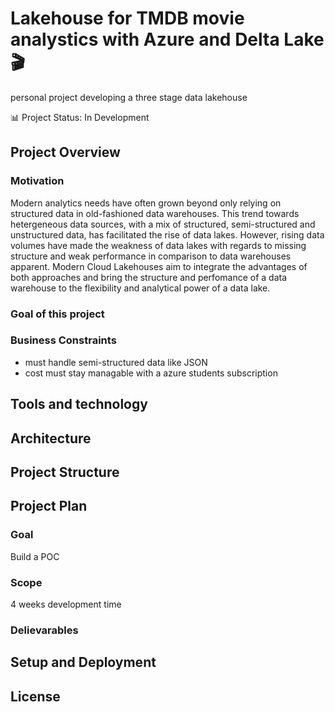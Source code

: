 # Lakehouse for TMDB movie analystics with Azure and Delta Lake 🎬
personal project developing a three stage data lakehouse

📊 Project Status: In Development

## Project Overview

### Motivation

Modern analytics needs have often grown beyond only relying on structured data in old-fashioned data warehouses. This trend towards hetergeneous data sources, with a mix of structured, semi-structured and unstructured data, has facilitated the rise of data lakes. However, rising data volumes have made the weakness of data lakes with regards to missing structure and weak performance in comparison to data warehouses apparent. Modern Cloud Lakehouses aim to integrate the advantages of both approaches and bring the structure and perfomance of a data warehouse to the flexibility and analytical power of a data lake. 

### Goal of this project
### Business Constraints
 + must handle semi-structured data like JSON
 + cost must stay managable with a azure students subscription

## Tools and technology

## Architecture
## Project Structure
## Project Plan
### Goal
 Build a POC
### Scope
4 weeks development time
### Delievarables
## Setup and Deployment
## License
